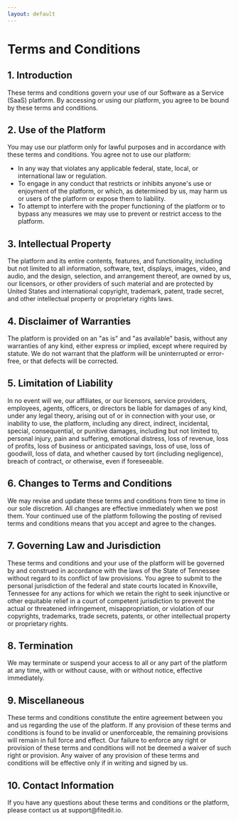 ```yaml
---
layout: default
---
```


<main>
	<h1>Terms and Conditions</h1>
	<h2>1. Introduction</h2>
	<p>These terms and conditions govern your use of our Software as a Service (SaaS) platform. By accessing or using our platform, you agree to be bound by these terms and conditions.</p>
	<h2>2. Use of the Platform</h2>
	<p>You may use our platform only for lawful purposes and in accordance with these terms and conditions. You agree not to use our platform:</p>
	<ul>
		<li>In any way that violates any applicable federal, state, local, or international law or regulation.</li>
		<li>To engage in any conduct that restricts or inhibits anyone's use or enjoyment of the platform, or which, as determined by us, may harm us or users of the platform or expose them to liability.</li>
		<li>To attempt to interfere with the proper functioning of the platform or to bypass any measures we may use to prevent or restrict access to the platform.</li>
	</ul>
	<h2>3. Intellectual Property</h2>
	<p>The platform and its entire contents, features, and functionality, including but not limited to all information, software, text, displays, images, video, and audio, and the design, selection, and arrangement thereof, are owned by us, our licensors, or other providers of such material and are protected by United States and international copyright, trademark, patent, trade secret, and other intellectual property or proprietary rights laws.</p>
	<h2>4. Disclaimer of Warranties</h2>
	<p>The platform is provided on an "as is" and "as available" basis, without any warranties of any kind, either express or implied, except where required by statute. We do not warrant that the platform will be uninterrupted or error-free, or that defects will be corrected.</p>
	<h2>5. Limitation of Liability</h2>
	<p>In no event will we, our affiliates, or our licensors, service providers, employees, agents, officers, or directors be liable for damages of any kind, under any legal theory, arising out of or in connection with your use, or inability to use, the platform, including any direct, indirect, incidental, special, consequential, or punitive damages, including but not limited to, personal injury, pain and suffering, emotional distress, loss of revenue, loss of profits, loss of business or anticipated savings, loss of use, loss of goodwill, loss of data, and whether caused by tort (including negligence), breach of contract, or otherwise, even if foreseeable.</p>
	<h2>6. Changes to Terms and Conditions</h2>
	<p>We may revise and update these terms and conditions from time to time in our sole discretion. All changes are effective immediately when we post them. Your continued use of the platform following the posting of revised terms and conditions means that you accept and agree to the changes.</p>
	<h2>7. Governing Law and Jurisdiction</h2>
	<p>These terms and conditions and your use of the platform will be governed by and construed in accordance with the laws of the State of Tennessee without regard to its conflict of law provisions. You agree to submit to the personal jurisdiction of the federal and state courts located in Knoxville, Tennessee for any actions for which we retain the right to seek injunctive or other equitable relief in a court of competent jurisdiction to prevent the actual or threatened infringement, misappropriation, or violation of our copyrights, trademarks, trade secrets, patents, or other intellectual property or proprietary rights.</p>
<h2>8. Termination</h2>
<p>We may terminate or suspend your access to all or any part of the platform at any time, with or without cause, with or without notice, effective immediately.</p>
<h2>9. Miscellaneous</h2>
<p>These terms and conditions constitute the entire agreement between you and us regarding the use of the platform. If any provision of these terms and conditions is found to be invalid or unenforceable, the remaining provisions will remain in full force and effect. Our failure to enforce any right or provision of these terms and conditions will not be deemed a waiver of such right or provision. Any waiver of any provision of these terms and conditions will be effective only if in writing and signed by us.</p>
<h2>10. Contact Information</h2>
<p>If you have any questions about these terms and conditions or the platform, please contact us at support@fitedit.io.</p>
</main>
